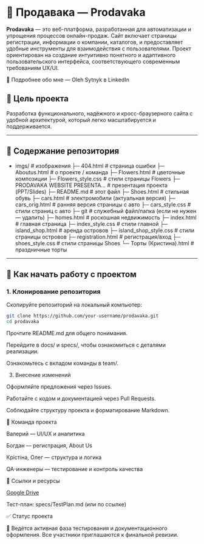 # 🛒 Продавака — Prodavaka

**Prodavaka** — это веб-платформа, разработанная для автоматизации и упрощения процессов онлайн-продаж. Сайт включает страницы регистрации, информации о компании, каталогов, и предоставляет удобные инструменты для взаимодействия с пользователями. Проект ориентирован на создание интуитивно понятного и адаптивного пользовательского интерфейса, соответствующего современным требованиям UX/UI.

👤 Подробнее обо мне — Oleh Sytnyk в LinkedIn

## 🎯 Цель проекта

Разработка функционального, надёжного и кросс-браузерного сайта с удобной архитектурой, который легко масштабируется и поддерживается.

---

## 📁 Содержание репозитория

- imgs/ # изображения
├─ 404.html # страница ошибки
├─ Aboutus.html # о проекте / команда
├─ Flowers.html # цветочные композиции
├─ Flowers_style.css # стили страницы Flowers
├─ PRODAVAKA WEBSITE PRESENTA… # презентация проекта (PPT/Slides)
├─ README.md # этот файл
├─ Shoes.html # стильная обувь
├─ cars.html # электромобили (актуальная версия)
├─ cars_orig.html # ранняя версия страницы с авто
├─ cars_style.css # стили страниц с авто
├─ git # служебный файл/папка (если не нужен — удалить)
├─ homes.html # роскошная недвижимость
├─ index.html # главная страница
├─ index_style.css # стили главной
├─ island_shop.html # аренда островов
├─ island_shop_style.css # стили страницы островов
├─ registration.html # регистрация/вход
├─ shoes_style.css # стили страницы Shoes
└─ Торты (Кристина).html # праздничные торты
---

## 🚀 Как начать работу с проектом

### 1. Клонирование репозитория

Скопируйте репозиторий на локальный компьютер:

```bash
git clone https://github.com/your-username/prodavaka.git
cd prodavaka

```
Прочтите README.md для общего понимания.

Перейдите в docs/ и specs/, чтобы ознакомиться с деталями реализации.

Ознакомьтесь с вкладом команды в team/.

3. Внесение изменений

Оформляйте предложения через Issues.

Работайте с кодом и документацией через Pull Requests.

Соблюдайте структуру проекта и форматирование Markdown.

👥 Команда проекта

Валерий — UI/UX и аналитика

Богдан — регистрация, About Us

Крістіна, Олег — структура и логика

QA-инженеры — тестирование и контроль качества

📎 Ссылки и ресурсы

[Google Drive](https://docs.google.com/spreadsheets/d/1VAtnIbnlMPsIIS0R-l7mVny9KNQosNRG/edit?usp=sharing&ouid=115560211216246530723&rtpof=true&sd=true)


Тест-план: specs/TestPlan.md (или по ссылке)

✅ Статус проекта

📌 Ведётся активная фаза тестирования и документационного оформления. Все участники приглашаются к финальной ревизии.
